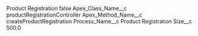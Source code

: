 <?xml version="1.0" encoding="UTF-8"?>
<CustomMetadata xmlns="http://soap.sforce.com/2006/04/metadata" xmlns:xsi="http://www.w3.org/2001/XMLSchema-instance" xmlns:xsd="http://www.w3.org/2001/XMLSchema">
    <label>Product Registration</label>
    <protected>false</protected>
    <values>
        <field>Apex_Class_Name__c</field>
        <value xsi:type="xsd:string">productRegistrationController</value>
    </values>
    <values>
        <field>Apex_Method_Name__c</field>
        <value xsi:type="xsd:string">createProductRegistration</value>
    </values>
    <values>
        <field>Process_Name__c</field>
        <value xsi:type="xsd:string">Product Registration</value>
    </values>
    <values>
        <field>Size__c</field>
        <value xsi:type="xsd:double">500.0</value>
    </values>
</CustomMetadata>
